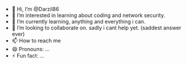 - 👋 Hi, I’m @Darzil86
- 👀 I’m interested in learning about coding and network security.
- 🌱 I’m currently learning, anything and everything i can.
- 💞️ I’m looking to collaborate on. sadly i cant help yet. (saddest answer ever)
- 📫 How to reach me
- 😄 Pronouns: ...
- ⚡ Fun fact: ...

<!---
Darzil86/Darzil86 is a ✨ special ✨ repository because its `README.md` (this file) appears on your GitHub profile.
You can click the Preview link to take a look at your changes.
--->
